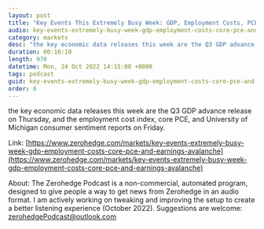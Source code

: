 ```yaml
---
layout: post
title: "Key Events This Extremely Busy Week: GDP, Employment Costs, PCE, Income &amp; Spending, And An Earnings Avalanche"
audio: key-events-extremely-busy-week-gdp-employment-costs-core-pce-and-earnings-avalanche-0
category: markets
desc: "the key economic data releases this week are the Q3 GDP advance release on Thursday, and the employment cost index, core PCE, and University of Michigan consumer sentiment reports on Friday."
duration: 00:16:10
length: 970
datetime: Mon, 24 Oct 2022 14:15:00 +0000
tags: podcast
guid: key-events-extremely-busy-week-gdp-employment-costs-core-pce-and-earnings-avalanche-0
order: 0
---
```

the key economic data releases this week are the Q3 GDP advance release on Thursday, and the employment cost index, core PCE, and University of Michigan consumer sentiment reports on Friday.

Link: [https://www.zerohedge.com/markets/key-events-extremely-busy-week-gdp-employment-costs-core-pce-and-earnings-avalanche](https://www.zerohedge.com/markets/key-events-extremely-busy-week-gdp-employment-costs-core-pce-and-earnings-avalanche)

About: The Zerohedge Podcast is a non-commercial, automated program, designed to give people a way to get news from Zerohedge in an audio format.  I am actively working on tweaking and improving the setup to create a better listening experience (October 2022).  Suggestions are welcome: [zerohedgePodcast@outlook.com](mailto:zerohedgePodcast@outlook.com)